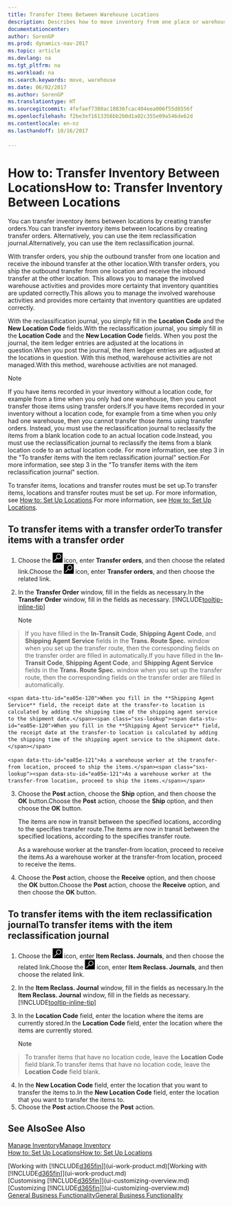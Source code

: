 ```yaml
---
title: Transfer Items Between Warehouse Locations
description: Describes how to move inventory from one place or warehouse to another, either with the reclassification journal or with transfer orders.
documentationcenter: 
author: SorenGP
ms.prod: dynamics-nav-2017
ms.topic: article
ms.devlang: na
ms.tgt_pltfrm: na
ms.workload: na
ms.search.keywords: move, warehouse
ms.date: 06/02/2017
ms.author: SorenGP
ms.translationtype: HT
ms.sourcegitcommit: 4fefaef7380ac10836fcac404eea006f55d8556f
ms.openlocfilehash: f2be3ef1613356bb2b0d1a02c355e09a546de62d
ms.contentlocale: en-nz
ms.lasthandoff: 10/16/2017

---
```

# <a name="how-to-transfer-inventory-between-locations"></a><span data-ttu-id="ea05e-103">How to: Transfer Inventory Between Locations</span><span class="sxs-lookup"><span data-stu-id="ea05e-103">How to: Transfer Inventory Between Locations</span></span>
<span data-ttu-id="ea05e-104">You can transfer inventory items between locations by creating transfer orders.</span><span class="sxs-lookup"><span data-stu-id="ea05e-104">You can transfer inventory items between locations by creating transfer orders.</span></span> <span data-ttu-id="ea05e-105">Alternatively, you can use the item reclassification journal.</span><span class="sxs-lookup"><span data-stu-id="ea05e-105">Alternatively, you can use the item reclassification journal.</span></span>

<span data-ttu-id="ea05e-106">With transfer orders, you ship the outbound transfer from one location and receive the inbound transfer at the other location.</span><span class="sxs-lookup"><span data-stu-id="ea05e-106">With transfer orders, you ship the outbound transfer from one location and receive the inbound transfer at the other location.</span></span> <span data-ttu-id="ea05e-107">This allows you to manage the involved warehouse activities and provides more certainty that inventory quantities are updated correctly.</span><span class="sxs-lookup"><span data-stu-id="ea05e-107">This allows you to manage the involved warehouse activities and provides more certainty that inventory quantities are updated correctly.</span></span>

<span data-ttu-id="ea05e-108">With the reclassification journal, you simply fill in the **Location Code** and the **New Location Code** fields.</span><span class="sxs-lookup"><span data-stu-id="ea05e-108">With the reclassification journal, you simply fill in the **Location Code** and the **New Location Code** fields.</span></span> <span data-ttu-id="ea05e-109">When you post the journal, the item ledger entries are adjusted at the locations in question.</span><span class="sxs-lookup"><span data-stu-id="ea05e-109">When you post the journal, the item ledger entries are adjusted at the locations in question.</span></span> <span data-ttu-id="ea05e-110">With this method, warehouse activities are not managed.</span><span class="sxs-lookup"><span data-stu-id="ea05e-110">With this method, warehouse activities are not managed.</span></span>

> [!NOTE]  
>   <span data-ttu-id="ea05e-111">If you have items recorded in your inventory without a location code, for example from a time when you only had one warehouse, then you cannot transfer those items using transfer orders.</span><span class="sxs-lookup"><span data-stu-id="ea05e-111">If you have items recorded in your inventory without a location code, for example from a time when you only had one warehouse, then you cannot transfer those items using transfer orders.</span></span> <span data-ttu-id="ea05e-112">Instead, you must use the reclassification journal to reclassify the items from a blank location code to an actual location code.</span><span class="sxs-lookup"><span data-stu-id="ea05e-112">Instead, you must use the reclassification journal to reclassify the items from a blank location code to an actual location code.</span></span>  <span data-ttu-id="ea05e-113">For more information, see step 3 in the "To transfer items with the item reclassification journal" section.</span><span class="sxs-lookup"><span data-stu-id="ea05e-113">For more information, see step 3 in the "To transfer items with the item reclassification journal" section.</span></span>

<span data-ttu-id="ea05e-114">To transfer items, locations and transfer routes must be set up.</span><span class="sxs-lookup"><span data-stu-id="ea05e-114">To transfer items, locations and transfer routes must be set up.</span></span> <span data-ttu-id="ea05e-115">For more information, see [How to: Set Up Locations](inventory-how-setup-locations.md).</span><span class="sxs-lookup"><span data-stu-id="ea05e-115">For more information, see [How to: Set Up Locations](inventory-how-setup-locations.md).</span></span>

## <a name="to-transfer-items-with-a-transfer-order"></a><span data-ttu-id="ea05e-116">To transfer items with a transfer order</span><span class="sxs-lookup"><span data-stu-id="ea05e-116">To transfer items with a transfer order</span></span>
1. <span data-ttu-id="ea05e-117">Choose the ![Search for Page or Report](media/ui-search/search_small.png "Search for Page or Report icon") icon, enter **Transfer orders**, and then choose the related link.</span><span class="sxs-lookup"><span data-stu-id="ea05e-117">Choose the ![Search for Page or Report](media/ui-search/search_small.png "Search for Page or Report icon") icon, enter **Transfer orders**, and then choose the related link.</span></span>
2. <span data-ttu-id="ea05e-118">In the **Transfer Order** window, fill in the fields as necessary.</span><span class="sxs-lookup"><span data-stu-id="ea05e-118">In the **Transfer Order** window, fill in the fields as necessary.</span></span> [!INCLUDE[tooltip-inline-tip](includes/tooltip-inline-tip_md.md)]

    > [!NOTE]  
>   <span data-ttu-id="ea05e-119">If you have filled in the **In-Transit Code**, **Shipping Agent Code**, and **Shipping Agent Service** fields in the **Trans. Route Spec.** window when you set up the transfer route, then the corresponding fields on the transfer order are filled in automatically.</span><span class="sxs-lookup"><span data-stu-id="ea05e-119">If you have filled in the **In-Transit Code**, **Shipping Agent Code**, and **Shipping Agent Service** fields in the **Trans. Route Spec.** window when you set up the transfer route, then the corresponding fields on the transfer order are filled in automatically.</span></span>

    <span data-ttu-id="ea05e-120">When you fill in the **Shipping Agent Service** field, the receipt date at the transfer-to location is calculated by adding the shipping time of the shipping agent service to the shipment date.</span><span class="sxs-lookup"><span data-stu-id="ea05e-120">When you fill in the **Shipping Agent Service** field, the receipt date at the transfer-to location is calculated by adding the shipping time of the shipping agent service to the shipment date.</span></span>

    <span data-ttu-id="ea05e-121">As a warehouse worker at the transfer-from location, proceed to ship the items.</span><span class="sxs-lookup"><span data-stu-id="ea05e-121">As a warehouse worker at the transfer-from location, proceed to ship the items.</span></span>
3. <span data-ttu-id="ea05e-122">Choose the **Post** action, choose the **Ship** option, and then choose the **OK** button.</span><span class="sxs-lookup"><span data-stu-id="ea05e-122">Choose the **Post** action, choose the **Ship** option, and then choose the **OK** button.</span></span>

    <span data-ttu-id="ea05e-123">The items are now in transit between the specified locations, according to the specifies transfer route.</span><span class="sxs-lookup"><span data-stu-id="ea05e-123">The items are now in transit between the specified locations, according to the specifies transfer route.</span></span>

    <span data-ttu-id="ea05e-124">As a warehouse worker at the transfer-from location, proceed to receive the items.</span><span class="sxs-lookup"><span data-stu-id="ea05e-124">As a warehouse worker at the transfer-from location, proceed to receive the items.</span></span>
4. <span data-ttu-id="ea05e-125">Choose the **Post** action, choose the **Receive** option, and then choose the **OK** button.</span><span class="sxs-lookup"><span data-stu-id="ea05e-125">Choose the **Post** action, choose the **Receive** option, and then choose the **OK** button.</span></span>

## <a name="to-transfer-items-with-the-item-reclassification-journal"></a><span data-ttu-id="ea05e-126">To transfer items with the item reclassification journal</span><span class="sxs-lookup"><span data-stu-id="ea05e-126">To transfer items with the item reclassification journal</span></span>
1. <span data-ttu-id="ea05e-127">Choose the ![Search for Page or Report](media/ui-search/search_small.png "Search for Page or Report icon") icon, enter **Item Reclass. Journals**, and then choose the related link.</span><span class="sxs-lookup"><span data-stu-id="ea05e-127">Choose the ![Search for Page or Report](media/ui-search/search_small.png "Search for Page or Report icon") icon, enter **Item Reclass. Journals**, and then choose the related link.</span></span>
2. <span data-ttu-id="ea05e-128">In the **Item Reclass. Journal** window, fill in the fields as necessary.</span><span class="sxs-lookup"><span data-stu-id="ea05e-128">In the **Item Reclass. Journal** window, fill in the fields as necessary.</span></span> [!INCLUDE[tooltip-inline-tip](includes/tooltip-inline-tip_md.md)]
3. <span data-ttu-id="ea05e-129">In the **Location Code** field, enter the location where the items are currently stored.</span><span class="sxs-lookup"><span data-stu-id="ea05e-129">In the **Location Code** field, enter the location where the items are currently stored.</span></span>

    > [!NOTE]  
>   <span data-ttu-id="ea05e-130">To transfer items that have no location code, leave the **Location Code** field blank.</span><span class="sxs-lookup"><span data-stu-id="ea05e-130">To transfer items that have no location code, leave the **Location Code** field blank.</span></span>
4. <span data-ttu-id="ea05e-131">In the **New Location Code** field, enter the location that you want to transfer the items to.</span><span class="sxs-lookup"><span data-stu-id="ea05e-131">In the **New Location Code** field, enter the location that you want to transfer the items to.</span></span>
5. <span data-ttu-id="ea05e-132">Choose the **Post** action.</span><span class="sxs-lookup"><span data-stu-id="ea05e-132">Choose the **Post** action.</span></span>

## <a name="see-also"></a><span data-ttu-id="ea05e-133">See Also</span><span class="sxs-lookup"><span data-stu-id="ea05e-133">See Also</span></span>
[<span data-ttu-id="ea05e-134">Manage Inventory</span><span class="sxs-lookup"><span data-stu-id="ea05e-134">Manage Inventory</span></span>](inventory-manage-inventory.md)  
[<span data-ttu-id="ea05e-135">How to: Set Up Locations</span><span class="sxs-lookup"><span data-stu-id="ea05e-135">How to: Set Up Locations</span></span>](inventory-how-setup-locations.md)  

<span data-ttu-id="ea05e-136">[Working with [!INCLUDE[d365fin](includes/d365fin_md.md)]](ui-work-product.md)</span><span class="sxs-lookup"><span data-stu-id="ea05e-136">[Working with [!INCLUDE[d365fin](includes/d365fin_md.md)]](ui-work-product.md)</span></span>  
<span data-ttu-id="ea05e-137">[Customising [!INCLUDE[d365fin](includes/d365fin_md.md)]](ui-customizing-overview.md)</span><span class="sxs-lookup"><span data-stu-id="ea05e-137">[Customizing [!INCLUDE[d365fin](includes/d365fin_md.md)]](ui-customizing-overview.md)</span></span>  
[<span data-ttu-id="ea05e-138">General Business Functionality</span><span class="sxs-lookup"><span data-stu-id="ea05e-138">General Business Functionality</span></span>](ui-across-business-areas.md)

##


